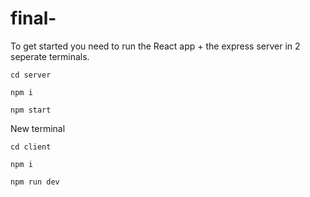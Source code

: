 # final-

To get started you need to run the React app + the express server in 2 seperate terminals.

`cd server`

`npm i`

`npm start`

New terminal

`cd client`

`npm i`

`npm run dev`